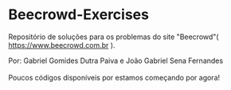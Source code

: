 # Beecrowd-Exercises
Repositório de soluções para os problemas do site "Beecrowd"( https://www.beecrowd.com.br ). 

Por: Gabriel Gomides Dutra Paiva e João Gabriel Sena Fernandes
<br><br>
Poucos códigos disponíveis por estamos começando por agora!
